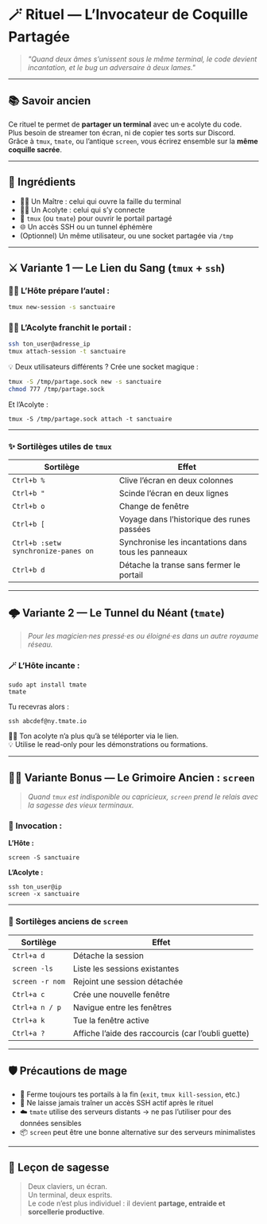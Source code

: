 # 🪄 Rituel — L’Invocateur de Coquille Partagée

> *"Quand deux âmes s’unissent sous le même terminal, le code devient incantation, et le bug un adversaire à deux lames."*

---
## 📚 Savoir ancien
Ce rituel te permet de **partager un terminal** avec un·e acolyte du code.  
Plus besoin de streamer ton écran, ni de copier tes sorts sur Discord.  
Grâce à `tmux`, `tmate`, ou l’antique `screen`, vous écrirez ensemble sur la **même coquille sacrée**.

---
## 🧰 Ingrédients
- 🧙‍♀️ Un Maître : celui qui ouvre la faille du terminal
- 🧑‍💻 Un Acolyte : celui qui s’y connecte
- 🔐 `tmux` (ou `tmate`) pour ouvrir le portail partagé
- 🌐 Un accès SSH ou un tunnel éphémère
- (Optionnel) Un même utilisateur, ou une socket partagée via `/tmp`

---
## ⚔️ Variante 1 — Le Lien du Sang (`tmux` + `ssh`)
### 🧙‍♂️ L’Hôte prépare l’autel :
```bash
tmux new-session -s sanctuaire
```
### 🧑‍🚀 L’Acolyte franchit le portail :
```bash
ssh ton_user@adresse_ip
tmux attach-session -t sanctuaire
```
💡 Deux utilisateurs différents ? Crée une socket magique :
```bash
tmux -S /tmp/partage.sock new -s sanctuaire
chmod 777 /tmp/partage.sock
```
Et l’Acolyte :
```
tmux -S /tmp/partage.sock attach -t sanctuaire
```
---

### ✨ Sortilèges utiles de `tmux`

| Sortilège                              | Effet                                             |
|----------------------------------------|---------------------------------------------------|
| `Ctrl+b %`                             | Clive l’écran en deux colonnes                    |
| `Ctrl+b "`                             | Scinde l’écran en deux lignes                     |
| `Ctrl+b o`                             | Change de fenêtre                                 |
| `Ctrl+b [`                             | Voyage dans l’historique des runes passées       |
| `Ctrl+b :setw synchronize-panes on`    | Synchronise les incantations dans tous les panneaux |
| `Ctrl+b d`                             | Détache la transe sans fermer le portail          |

---

## 🌩️ Variante 2 — Le Tunnel du Néant (`tmate`)

> *Pour les magicien·nes pressé·es ou éloigné·es dans un autre royaume réseau.*

### 🪄 L’Hôte incante :

```
sudo apt install tmate
tmate
```

Tu recevras alors :
```
ssh abcdef@ny.tmate.io
```
🧑‍🚀 Ton acolyte n’a plus qu’à se téléporter via le lien.  
💡 Utilise le read-only pour les démonstrations ou formations.

---

## 🧙‍♂️ Variante Bonus — Le Grimoire Ancien : `screen`

> *Quand `tmux` est indisponible ou capricieux, `screen` prend le relais avec la sagesse des vieux terminaux.*

### 🧾 Invocation :

**L’Hôte :**
```
screen -S sanctuaire
```
**L’Acolyte :**
```
ssh ton_user@ip
screen -x sanctuaire
```
---

### 📜 Sortilèges anciens de `screen`

| Sortilège         | Effet                                             |
|-------------------|---------------------------------------------------|
| `Ctrl+a d`        | Détache la session                                |
| `screen -ls`      | Liste les sessions existantes                     |
| `screen -r nom`   | Rejoint une session détachée                      |
| `Ctrl+a c`        | Crée une nouvelle fenêtre                         |
| `Ctrl+a n / p`    | Navigue entre les fenêtres                        |
| `Ctrl+a k`        | Tue la fenêtre active                             |
| `Ctrl+a ?`        | Affiche l’aide des raccourcis (car l’oubli guette) |

---

## 🛡️ Précautions de mage

- 🚪 Ferme toujours tes portails à la fin (`exit`, `tmux kill-session`, etc.)
- 🔐 Ne laisse jamais traîner un accès SSH actif après le rituel
- ☁️ `tmate` utilise des serveurs distants → ne pas l’utiliser pour des données sensibles
- 📦 `screen` peut être une bonne alternative sur des serveurs minimalistes

---

## 🧠 Leçon de sagesse

> Deux claviers, un écran.  
> Un terminal, deux esprits.  
> Le code n’est plus individuel : il devient **partage, entraide et sorcellerie productive**.
